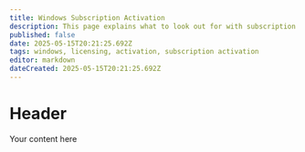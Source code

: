 ```yaml
---
title: Windows Subscription Activation
description: This page explains what to look out for with subscription activation.
published: false
date: 2025-05-15T20:21:25.692Z
tags: windows, licensing, activation, subscription activation
editor: markdown
dateCreated: 2025-05-15T20:21:25.692Z
---
```


# Header
Your content here
